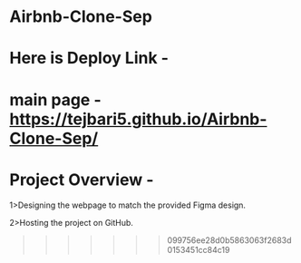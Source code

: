 # Airbnb-Clone-Sep

# Here is Deploy Link - 

# main page -  https://tejbari5.github.io/Airbnb-Clone-Sep/

# Project Overview -

1>Designing the webpage to match the provided Figma design.

2>Hosting the project on GitHub.
>>>>>>> 099756ee28d0b5863063f2683d0153451cc84c19
